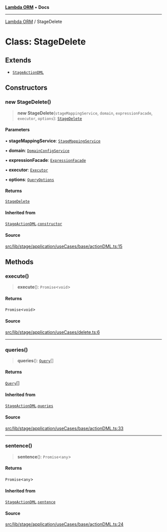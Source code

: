 [**Lambda ORM**](../README.md) • **Docs**

***

[Lambda ORM](../README.md) / StageDelete

# Class: StageDelete

## Extends

- [`StageActionDML`](StageActionDML.md)

## Constructors

### new StageDelete()

> **new StageDelete**(`stageMappingService`, `domain`, `expressionFacade`, `executor`, `options`): [`StageDelete`](StageDelete.md)

#### Parameters

• **stageMappingService**: [`StageMappingService`](StageMappingService.md)

• **domain**: [`DomainConfigService`](DomainConfigService.md)

• **expressionFacade**: [`ExpressionFacade`](ExpressionFacade.md)

• **executor**: [`Executor`](../interfaces/Executor.md)

• **options**: [`QueryOptions`](../interfaces/QueryOptions.md)

#### Returns

[`StageDelete`](StageDelete.md)

#### Inherited from

[`StageActionDML`](StageActionDML.md).[`constructor`](StageActionDML.md#constructors)

#### Source

[src/lib/stage/application/useCases/base/actionDML.ts:15](https://github.com/lambda-orm/lambdaorm/blob/2cf2f2464c4fe66901565772c5ae4881d9c605d1/src/lib/stage/application/useCases/base/actionDML.ts#L15)

## Methods

### execute()

> **execute**(): `Promise`\<`void`\>

#### Returns

`Promise`\<`void`\>

#### Source

[src/lib/stage/application/useCases/delete.ts:6](https://github.com/lambda-orm/lambdaorm/blob/2cf2f2464c4fe66901565772c5ae4881d9c605d1/src/lib/stage/application/useCases/delete.ts#L6)

***

### queries()

> **queries**(): [`Query`](Query.md)[]

#### Returns

[`Query`](Query.md)[]

#### Inherited from

[`StageActionDML`](StageActionDML.md).[`queries`](StageActionDML.md#queries)

#### Source

[src/lib/stage/application/useCases/base/actionDML.ts:33](https://github.com/lambda-orm/lambdaorm/blob/2cf2f2464c4fe66901565772c5ae4881d9c605d1/src/lib/stage/application/useCases/base/actionDML.ts#L33)

***

### sentence()

> **sentence**(): `Promise`\<`any`\>

#### Returns

`Promise`\<`any`\>

#### Inherited from

[`StageActionDML`](StageActionDML.md).[`sentence`](StageActionDML.md#sentence)

#### Source

[src/lib/stage/application/useCases/base/actionDML.ts:24](https://github.com/lambda-orm/lambdaorm/blob/2cf2f2464c4fe66901565772c5ae4881d9c605d1/src/lib/stage/application/useCases/base/actionDML.ts#L24)

